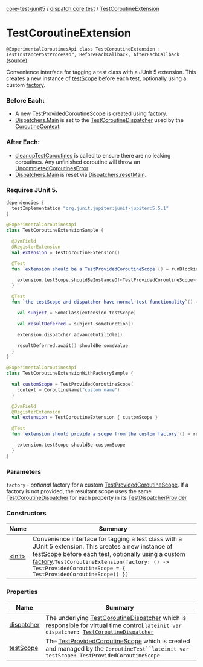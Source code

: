 [core-test-junit5](../../index.md) / [dispatch.core.test](../index.md) / [TestCoroutineExtension](./index.md)

# TestCoroutineExtension

`@ExperimentalCoroutinesApi class TestCoroutineExtension : TestInstancePostProcessor, BeforeEachCallback, AfterEachCallback` [(source)](https://github.com/RBusarow/Dispatch/tree/master/core-test-junit5/src/main/java/dispatch/core/test/CoroutineTest.kt#L101)

Convenience interface for tagging a test class with a JUnit 5 extension.  This creates a new instance
of [testScope](test-scope.md) before each test, optionally using a custom [factory](#).

### Before Each:

* A new [TestProvidedCoroutineScope](#) is created using [factory](#).
* [Dispatchers.Main](https://kotlin.github.io/kotlinx.coroutines/kotlinx-coroutines-core/kotlinx.coroutines/-dispatchers/-main.html) is set to the [TestCoroutineDispatcher](https://kotlin.github.io/kotlinx.coroutines/kotlinx-coroutines-core/kotlinx.coroutines.test/-test-coroutine-dispatcher/index.html) used by the [CoroutineContext](https://kotlinlang.org/api/latest/jvm/stdlib/kotlin.coroutines/-coroutine-context/index.html).

### After Each:

* [cleanupTestCoroutines](https://kotlin.github.io/kotlinx.coroutines/kotlinx-coroutines-core/kotlinx.coroutines.test/-test-coroutine-scope/cleanup-test-coroutines.html) is called to ensure there are no leaking coroutines.  Any unfinished coroutine
will throw an [UncompletedCoroutinesError](https://kotlin.github.io/kotlinx.coroutines/kotlinx-coroutines-core/kotlinx.coroutines.test/-uncompleted-coroutines-error/index.html).
* [Dispatchers.Main](https://kotlin.github.io/kotlinx.coroutines/kotlinx-coroutines-core/kotlinx.coroutines/-dispatchers/-main.html) is reset via [Dispatchers.resetMain](https://kotlin.github.io/kotlinx.coroutines/kotlinx-coroutines-core/kotlinx.coroutines.test/reset-main.html).

### Requires JUnit 5.

``` groovy
dependencies {
  testImplementation "org.junit.jupiter:junit-jupiter:5.5.1"
}
```

``` kotlin
@ExperimentalCoroutinesApi
class TestCoroutineExtensionSample {

  @JvmField
  @RegisterExtension
  val extension = TestCoroutineExtension()

  @Test
  fun `extension should be a TestProvidedCoroutineScope`() = runBlocking {

    extension.testScope.shouldBeInstanceOf<TestProvidedCoroutineScope>()
  }

  @Test
  fun `the testScope and dispatcher have normal test functionality`() = runBlocking {

    val subject = SomeClass(extension.testScope)

    val resultDeferred = subject.someFunction()

    extension.dispatcher.advanceUntilIdle()

    resultDeferred.await() shouldBe someValue
  }
}
```

``` kotlin
@ExperimentalCoroutinesApi
class TestCoroutineExtensionWithFactorySample {

  val customScope = TestProvidedCoroutineScope(
    context = CoroutineName("custom name")
  )

  @JvmField
  @RegisterExtension
  val extension = TestCoroutineExtension { customScope }

  @Test
  fun `extension should provide a scope from the custom factory`() = runBlocking {

    extension.testScope shouldBe customScope
  }
}
```

### Parameters

`factory` - *optional* factory for a custom [TestProvidedCoroutineScope](#).  If a factory is not provided,
the resultant scope uses the same [TestCoroutineDispatcher](https://kotlin.github.io/kotlinx.coroutines/kotlinx-coroutines-core/kotlinx.coroutines.test/-test-coroutine-dispatcher/index.html) for each property in its [TestDispatcherProvider](#)

### Constructors

| Name | Summary |
|---|---|
| [&lt;init&gt;](-init-.md) | Convenience interface for tagging a test class with a JUnit 5 extension.  This creates a new instance of [testScope](test-scope.md) before each test, optionally using a custom [factory](#).`TestCoroutineExtension(factory: () -> TestProvidedCoroutineScope = { TestProvidedCoroutineScope() })` |

### Properties

| Name | Summary |
|---|---|
| [dispatcher](dispatcher.md) | The underlying [TestCoroutineDispatcher](https://kotlin.github.io/kotlinx.coroutines/kotlinx-coroutines-core/kotlinx.coroutines.test/-test-coroutine-dispatcher/index.html) which is responsible for virtual time control.`lateinit var dispatcher: `[`TestCoroutineDispatcher`](https://kotlin.github.io/kotlinx.coroutines/kotlinx-coroutines-core/kotlinx.coroutines.test/-test-coroutine-dispatcher/index.html) |
| [testScope](test-scope.md) | The [TestProvidedCoroutineScope](#) which is created and managed by the `CoroutineTest``lateinit var testScope: TestProvidedCoroutineScope` |
